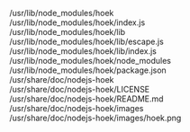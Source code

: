 /usr/lib/node\_modules/hoek  
/usr/lib/node\_modules/hoek/index.js  
/usr/lib/node\_modules/hoek/lib  
/usr/lib/node\_modules/hoek/lib/escape.js  
/usr/lib/node\_modules/hoek/lib/index.js  
/usr/lib/node\_modules/hoek/node\_modules  
/usr/lib/node\_modules/hoek/package.json  
/usr/share/doc/nodejs-hoek  
/usr/share/doc/nodejs-hoek/LICENSE  
/usr/share/doc/nodejs-hoek/README.md  
/usr/share/doc/nodejs-hoek/images  
/usr/share/doc/nodejs-hoek/images/hoek.png  
